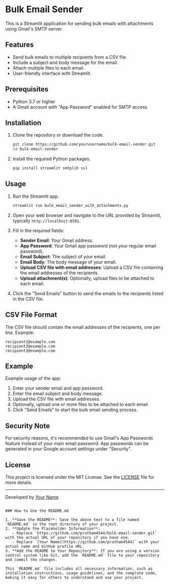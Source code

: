 
# Bulk Email Sender

This is a Streamlit application for sending bulk emails with attachments using Gmail's SMTP server.

## Features

- Send bulk emails to multiple recipients from a CSV file.
- Include a subject and body message for the email.
- Attach multiple files to each email.
- User-friendly interface with Streamlit.

## Prerequisites

- Python 3.7 or higher
- A Gmail account with "App Password" enabled for SMTP access

## Installation

1. Clone the repository or download the code.
   ```sh
   git clone https://github.com/yourusername/bulk-email-sender.git
   cd bulk-email-sender
   ```

2. Install the required Python packages.
   ```sh
   pip install streamlit smtplib ssl
   ```

## Usage

1. Run the Streamlit app.
   ```sh
   streamlit run bulk_email_sender_with_attachments.py
   ```

2. Open your web browser and navigate to the URL provided by Streamlit, typically `http://localhost:8501`.

3. Fill in the required fields:
   - **Sender Email**: Your Gmail address.
   - **App Password**: Your Gmail app password (not your regular email password).
   - **Email Subject**: The subject of your email.
   - **Email Body**: The body message of your email.
   - **Upload CSV file with email addresses**: Upload a CSV file containing the email addresses of the recipients.
   - **Upload attachment(s)**: Optionally, upload files to be attached to each email.

4. Click the "Send Emails" button to send the emails to the recipients listed in the CSV file.

## CSV File Format

The CSV file should contain the email addresses of the recipients, one per line. Example:

```
recipient1@example.com
recipient2@example.com
recipient3@example.com
```


## Example

Example usage of the app:

1. Enter your sender email and app password.
2. Enter the email subject and body message.
3. Upload the CSV file with email addresses.
4. Optionally, upload one or more files to be attached to each email.
5. Click "Send Emails" to start the bulk email sending process.

## Security Note

For security reasons, it's recommended to use Gmail's App Passwords feature instead of your main email password. App passwords can be generated in your Google account settings under "Security".

## License

This project is licensed under the MIT License. See the [LICENSE](LICENSE) file for more details.

---

Developed by [Your Name](https://github.com/pratham4544)
```

### How to Use the README.md

1. **Save the README**: Save the above text to a file named `README.md` in the root directory of your project.
2. **Update the Placeholder Information**:
   - Replace `https://github.com/pratham4544/bulk-email-sender.git` with the actual URL of your repository if you have one.
   - Replace `[Your Name](https://github.com/pratham4544)` with your actual name and GitHub profile URL.
3. **Add the README to Your Repository**: If you are using a version control system like Git, add the `README.md` file to your repository and commit the changes.

This `README.md` file includes all necessary information, such as installation instructions, usage guidelines, and the complete code, making it easy for others to understand and use your project.
